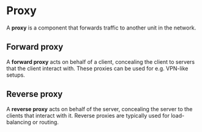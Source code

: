 # Proxy

A **proxy** is a component that forwards traffic to another unit in the network.

## Forward proxy

A **forward proxy** acts on behalf of a client, concealing the client to servers
that the client interact with. These proxies can be used for e.g. VPN-like
setups.

## Reverse proxy

A **reverse proxy** acts on behalf of the server, concealing the server to the
clients that interact with it. Reverse proxies are typically used for
load-balancing or routing.

